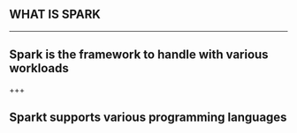 ## WHAT IS SPARK

---

## Spark is the framework to handle with various workloads

+++

## Sparkt supports various programming languages
